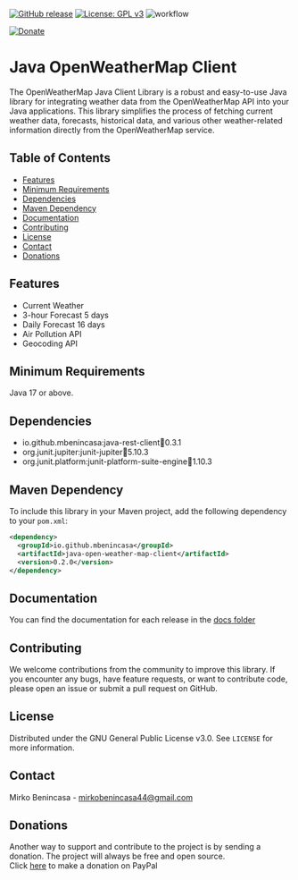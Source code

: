 [![GitHub release](https://img.shields.io/github/release/MBenincasa/java-open-weather-map-client)](https://github.com/MBenincasa/java-open-weather-map-client/releases/)
[![License: GPL v3](https://img.shields.io/badge/License-GPLv3-blue.svg)](https://www.gnu.org/licenses/gpl-3.0)
![workflow](https://github.com/MBenincasa/java-open-weather-map-client/actions/workflows/maven-publish.yml/badge.svg)<p>
[![Donate](https://img.shields.io/badge/Donate-PayPal-green.svg)](https://www.paypal.com/donate/?hosted_button_id=WXYAJVFZD82BJ)

# Java OpenWeatherMap Client
The OpenWeatherMap Java Client Library is a robust and easy-to-use Java library for integrating weather data from the OpenWeatherMap API into your Java applications. This library simplifies the process of fetching current weather data, forecasts, historical data, and various other weather-related information directly from the OpenWeatherMap service.

## Table of Contents
- [Features](#features)
- [Minimum Requirements](#minimum-requirements)
- [Dependencies](#dependencies)
- [Maven Dependency](#maven-dependency)
- [Documentation](#documentation)
- [Contributing](#contributing)
- [License](#license)
- [Contact](#contact)
- [Donations](#donations)

## Features
- Current Weather
- 3-hour Forecast 5 days
- Daily Forecast 16 days
- Air Pollution API
- Geocoding API

## Minimum Requirements
Java 17 or above.

## Dependencies
- io.github.mbenincasa:java-rest-client:jar:0.3.1
- org.junit.jupiter:junit-jupiter:jar:5.10.3
- org.junit.platform:junit-platform-suite-engine:jar:1.10.3

## Maven Dependency
To include this library in your Maven project, add the following dependency to your `pom.xml`:

```xml
<dependency>
  <groupId>io.github.mbenincasa</groupId>
  <artifactId>java-open-weather-map-client</artifactId>
  <version>0.2.0</version>
</dependency>
```

## Documentation
You can find the documentation for each release in the [docs folder](https://github.com/MBenincasa/java-open-weather-map-client/tree/master/docs)

## Contributing
We welcome contributions from the community to improve this library. If you encounter any bugs, have feature requests, or want to contribute code, please open an issue or submit a pull request on GitHub.

## License
Distributed under the GNU General Public License v3.0. See `LICENSE` for more information.

## Contact
Mirko Benincasa - mirkobenincasa44@gmail.com

## Donations
Another way to support and contribute to the project is by sending a donation. The project will always be free and open source.<br>
Click [here](https://www.paypal.com/donate/?hosted_button_id=WXYAJVFZD82BJ) to make a donation on PayPal
